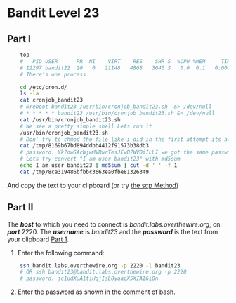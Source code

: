 # Bandit Level 23
## Part I

```bash
    top
    #   PID USER      PR  NI    VIRT    RES    SHR S  %CPU %MEM     TIME+ COMMAND
    # 12297 bandit22  20   0   21148   4868   3040 S   0.0  0.1   0:00.08 bash
    # There's one process 
```
```bash
    cd /etc/cron.d/
    ls -la
    cat cronjob_bandit23
    # @reboot bandit23 /usr/bin/cronjob_bandit23.sh  &> /dev/null
    # * * * * * bandit23 /usr/bin/cronjob_bandit23.sh &> /dev/null
    cat /usr/bin/cronjob_bandit23.sh
    # We see a pretty simple shell Lets run it
    /usr/bin/cronjob_bandit23.sh
    # Don' try to chmod the file like i did in the first attempt its already an executable.
    cat /tmp/8169b67bd894ddbb4412f91573b38db3
    # password: Yk7owGAcWjwMVRwrTesJEwB7WVOiILLI we got the same password because in the shell the variable 'myname' is bandit2
    # Lets try convert "I am user bandit23" with md5sum 
    echo I am user bandit23 | md5sum | cut -d ' ' -f 1
    cat /tmp/8ca319486bfbbc3663ea0fbe81326349
```

And copy the text to your clipboard (or try [the scp Method](https://github.com/Reda-BELHAJ/OverTheWire/blob/main/Bandit/Bandit0-9/Level1.md#part-i))
## Part II

The ***host*** to which you need to connect is *bandit.labs.overthewire.org*, on ***port*** 2220. The ***username*** is *bandit23* and the ***password*** is the text from your clipboard [Part 1](https://github.com/Reda-BELHAJ/OverTheWire/blob/main/Bandit/Bnadit21-34/Level23.md#part-i). 

1. Enter the following command:  

```bash
	ssh bandit.labs.overthewire.org -p 2220 -l bandit23
	# OR ssh bandit23@bandit.labs.overthewire.org -p 2220
	# password: jc1udXuA1tiHqjIsL8yaapX5XIAI6i0n
```
2. Enter the password as shown in the comment of bash.
